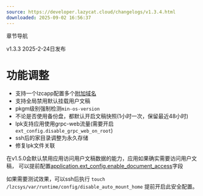 ```yaml
---
source: https://developer.lazycat.cloud/changelogs/v1.3.4.html
downloaded: 2025-09-02 16:56:37
---
```


章节导航

v1.3.3 2025-2-24日发布

# 功能调整 ​

  * 支持一个lzcapp配置多个[附加域名](<./../advanced-secondary-domains.html>)
  * 支持全局禁用默认挂载用户文稿
  * pkgm级别强制检测`min-os-version`
  * 不论是否使用备份盘，都默认开启文稿快照(1小时一次，保留最近48小时)
  * lpk支持应用使用grpc-web流量(需要开启`ext_config.disable_grpc_web_on_root`)
  * ssh后的家目录调整为永久存储
  * 修复lpk文件关联



在v1.5.0会默认禁用应用访问用户文稿数据的能力，应用如果确实需要访问用户文稿， 可以提前配置[application.ext_config.enable_document_access](<./../spec/manifest.html#ext_config>)字段

如果需要测试效果，可以ssh后执行 `touch /lzcsys/var/runtime/config/disable_auto_mount_home` 提前开启此安全配置。
